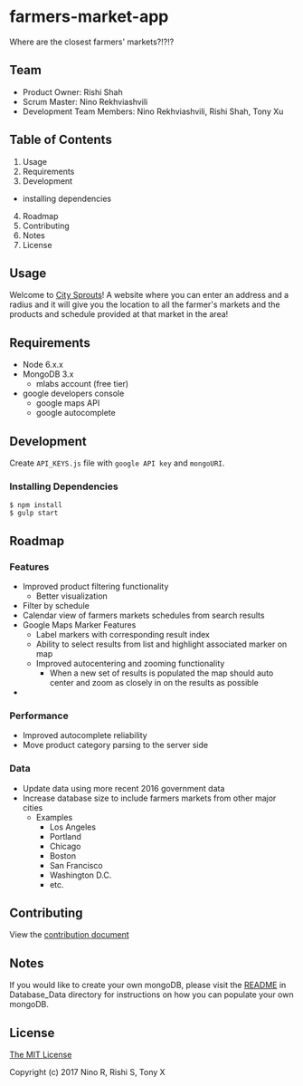 # farmers-market-app
Where are the closest farmers' markets?!?!?


## Team
* Product Owner: Rishi Shah
* Scrum Master: Nino Rekhviashvili
* Development Team Members: Nino Rekhviashvili, Rishi Shah, Tony Xu


## Table of Contents
1. Usage
2. Requirements
3. Development
  * installing dependencies
4. Roadmap
5. Contributing
6. Notes
7. License


## Usage
Welcome to [City Sprouts](http://citysprouts.herokuapp.com)! A website where you can enter an address and a radius and it will give you the location to all the farmer's markets and the products and schedule provided at that market in the area!


## Requirements
* Node 6.x.x
* MongoDB 3.x
  * mlabs account (free tier)
* google developers console
  * google maps API
  * google autocomplete


## Development
Create `API_KEYS.js` file with `google API key` and `mongoURI`.

### Installing Dependencies
```
$ npm install
$ gulp start
```

## Roadmap

### Features
- Improved product filtering functionality
  * Better visualization
- Filter by schedule
- Calendar view of farmers markets schedules from search results
- Google Maps Marker Features
  * Label markers with corresponding result index
  * Ability to select results from list and highlight associated marker on map
  * Improved autocentering and zooming functionality
    * When a new set of results is populated the map should auto center and zoom as closely in on the results as possible
-

### Performance
- Improved autocomplete reliability
- Move product category parsing to the server side

### Data
- Update data using more recent 2016 government data
- Increase database size to include farmers markets from other major cities
  * Examples
    * Los Angeles
    * Portland
    * Chicago
    * Boston
    * San Francisco
    * Washington D.C.
    * etc.

## Contributing
View the [contribution document](./CONTRIBUTING.md)


## Notes
If you would like to create your own mongoDB, please visit the [README](./Database_Data/README.md) in Database_Data directory for instructions on how you can populate your own mongoDB.


## License
[The MIT License](https://opensource.org/licenses/MIT)

Copyright (c) 2017 Nino R, Rishi S, Tony X
